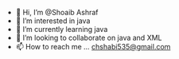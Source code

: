 - 👋 Hi, I’m @Shoaib Ashraf
- 👀 I’m interested in java
- 🌱 I’m currently learning java
- 💞️ I’m looking to collaborate on java and XML
- 📫 How to reach me ... chshabi535@gmail.com

<!---
Chshabi/Chshabi is a ✨ special ✨ repository because its `README.md` (this file) appears on your GitHub profile.
You can click the Preview link to take a look at your changes.
--->
